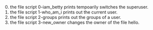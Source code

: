 0. the file script 0-iam_betty prints tempoarily switches the superuser.
1. the file script 1-who_am_i prints out the current user.
2. the file script 2-groups prints out the groups of a user.
3. the file script 3-new_owner changes the owner of the file hello.
